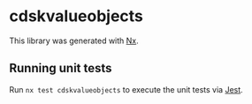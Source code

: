 # cdskvalueobjects

This library was generated with [Nx](https://nx.dev).

## Running unit tests

Run `nx test cdskvalueobjects` to execute the unit tests via [Jest](https://jestjs.io).
